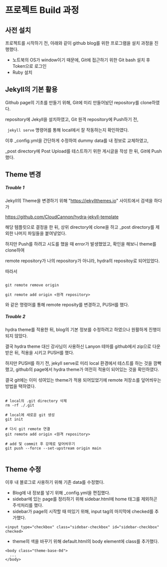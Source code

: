 # 프로젝트 Build 과정


## 사전 설치

프로젝트를 시작하기 전, 아래와 같이 github blog를 위한 프로그램을 설치 과정을 진행했다.

- 노트북의 OS가 window이기 때문에, Git에 접근하기 위한 Git bash 설치 후 Token으로 로그인
- Ruby 설치


## Jekyll의 기본 활용

Github page의 기초를 만들기 위해, Git에 미리 만들어놨던 repository를 clone하였다.

repository에 Jekyll을 설치하였고, Git 원격 repository에 Push하기 전, 

``` jekyll serve``` 명령어를 통해 local에서 잘 작동하는지 확인하였다. 

이후 _config.yml을 간단하게 수정하여 dummy data를 내 정보로 교체하였고,  

_post directory에 Post Upload를 테스트하기 위한 게시글을 작성 한 뒤, Git에 Push했다.

## Theme 변경

#####  Trouble 1

Jekyll의 Theme을 변경하기 위해 "https://jekyllthemes.io" 사이트에서 검색을 하다가 

https://github.com/CloudCannon/hydra-jekyll-template

해당 템플릿으로 결정을 한 뒤, 상위 directory에 clone을 하고 _post directory를 제외한 나머지 파일들을 붙여넣었다.

하지만 Push를 하려고 시도를 했을 때 error가 발생했었고, 확인을 해보니 theme를 clone하여 

remote repository가 나의 repository가 아니라, hydra의 repositoy로 되어있었다.

따라서

``` 

git remote remove origin

git remote add origin <원격 repository>

```

와 같은 명령어를 통해 remote reposity를 변경하고, PUSH를 했다.


#####  Trouble 2

hydra theme를 적용한 뒤, blog의 기본 정보를 수정하려고 하였으나 원활하게 진행이 되지 않았다.

결국 hydra theme 대신 강사님이 사용하신 Lanyon 테마를 github에서 zip으로 다운받은 뒤, 적용을 시키고 PUSH를 했다.

하지만 PUSH를 하기 전, jekyll serve로 미리 local 환경에서 테스트를 하는 것을 깜빡했고, github의 page에서 hydra theme가 여전히 적용이 되어있는 것을 확인하였다.

결국 git에는 이미 섞여있는 theme가 적용 되어있었기에 remote 저장소를 덮어씌우는 방법을 택하였다.


``` 

# local의 .git directory 삭제
rm -rf ./.git

# local에 새로운 git 생성
git init

# 다시 git remote 연결 
git remote add origin <원격 repository>

# add 및 commit 후 강제로 덮어씌우기
git push --force --set-upstream origin main


```

## Theme 수정

이후 내 블로그로 사용하기 위해 기존 data를 수정했다.

- Blog에 내 정보를 넣기 위해 _config.yml을 편집했다.
- sidebar에 있는 page를 정리하기 위해 sidebar.html에 home 태그를 제외하곤 주석처리를 했다.
- sidebar가 page의 시작할 때 떠있기 위해, input tag의 마지막에 checked를 추가했다.
```
<input type="checkbox" class="sidebar-checkbox" id="sidebar-checkbox" checked>
```
- theme의 색을 바꾸기 위해 default.html의 body element에 class를 추가했다.
```
<body class="theme-base-0d">
  ...
</body>
```

